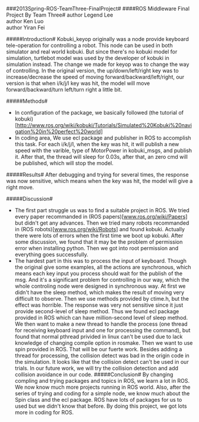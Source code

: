 ###2013Spring-ROS-TeamThree-FinalProject#
####ROS Middleware Final Project By Team Three#
author Legend Lee</br>
author Ken Luo</br>
author Yiran Fei</br>

#####Introduction#
Kobuki\_keyop originally was a node provide keyboard tele-operation for controlling a robot. This node can be used in both simulator and real world kobuki. But since there's no kobuki model for simulation, turtlebot model was used by the developer of kobuki in simulation instead. 
The change we made for keyop was to change the way of controlling. In the original version, the up/down/left/right key was to increase/decrease the speed of moving forward/backward/left/right, our version is that when i/k/j/l key was hit, the model will move forward/backward/turn left/turn right a little bit.

#####Methods#
* In configuration of the package, we basically followed (the tutorial of kobuki)[http://www.ros.org/wiki/kobuki/Tutorials/Simulated%20Kobuki%20navigation%20in%20perfect%20world]
* In coding area, We use ecl package and publisher in ROS to accomplish this task. For each i/k/j/l, when the key was hit, it will publish a new speed with the varible, type of MotorPower in kobuki\_msgs, and publish it. After that, the thread will sleep for 0.03s, after that, an zero cmd will be published, which will stop the model.

#####Results#
After debugging and trying for several times, the response was now sensitive, which means when the key was hit, the model will give a right move.

#####Discussion#
* The first part struggle us was to find a suitable project in ROS. We tried every paper recommanded in (ROS papers)[www.ros.org/wiki/Papers] but didn't get any advances. Then we tried many robots recommanded in (ROS robots)[www.ros.org/wiki/Robots] and found kobuki. Actually there were lots of errors when the first time we boot up kobuki. After some discussion, we found that it may be the problem of permission error when installing python. Then we got into root permission and everything goes successfully.
* The hardest part in this was to process the input of keyboard. Though the original give some examples, all the actions are synchronous, which means each key input you process should wait for the publish of the msg. And it's a significant problem for controlling in our way, which the whole controling node were designed in synchronous way. At first we didn't have the sleep method, which makes the result of moving very difficult to observe. Then we use methods provided by ctime.h, but the effect was horrible. The response was very not sensitive since it just provide second-level of sleep method. Thus we found ecl package provided in ROS which can have million-second level of sleep method.
We then want to make a new thread to handle the process (one thread for receiving keyboard input and one for processing the command), but found that normal pthread privided in linux can't be used due to lack knowledge of changing compile option in rosmake. Then we want to use spin provided in ROS. That will be our fuerte work.
Besides adding a thread for processing, the collision detect was bad in the origin code in the simulation. It looks like that the collision detect can't be used in our trials. In our future work, we will try the collision detection and add collision avoidance in our code.
#####Conclusion#
By changing compling and trying packages and topics in ROS, we learn a lot in ROS. We now know much more projects running in ROS world. Also, after the series of trying and coding for a simple node, we know much about the Spin class and the ecl package. ROS have lots of packages for us to used but we didn't know that before. By doing this project, we got lots more in coding for ROS.
